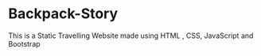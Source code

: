 # Backpack-Story
This is a Static Travelling Website made using HTML , CSS, JavaScript and Bootstrap
